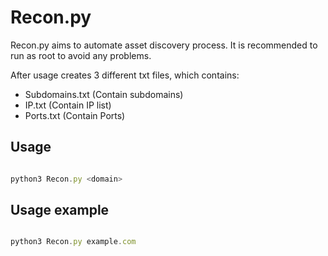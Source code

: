 # Recon.py

Recon.py aims to automate asset discovery process. It is recommended to run as root to avoid any problems.

After usage creates 3 different txt files, which contains:

- Subdomains.txt (Contain subdomains)
- IP.txt (Contain IP list)
- Ports.txt (Contain Ports)



## Usage

```javascript

python3 Recon.py <domain>

```
## Usage example

```javascript

python3 Recon.py example.com

```

